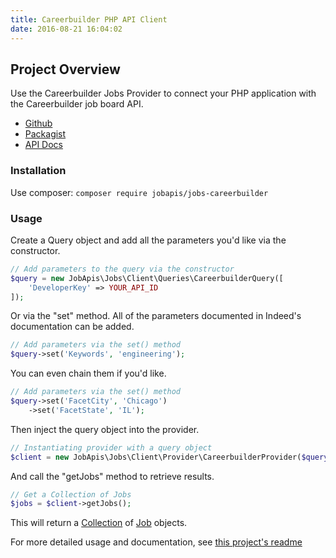 ```yaml
---
title: Careerbuilder PHP API Client
date: 2016-08-21 16:04:02
---
```


## Project Overview
Use the Careerbuilder Jobs Provider to connect your PHP application with the Careerbuilder job board API.

- [Github](https://github.com/jobapis/jobs-careerbuilder)
- [Packagist](https://packagist.org/packages/jobapis/jobs-careerbuilder)
- [API Docs](http://developer.careerbuilder.com/)

### Installation

Use composer: `composer require jobapis/jobs-careerbuilder`

### Usage
Create a Query object and add all the parameters you'd like via the constructor.
 
```php
// Add parameters to the query via the constructor
$query = new JobApis\Jobs\Client\Queries\CareerbuilderQuery([
    'DeveloperKey' => YOUR_API_ID
]);
```

Or via the "set" method. All of the parameters documented in Indeed's documentation can be added.

```php
// Add parameters via the set() method
$query->set('Keywords', 'engineering');
```

You can even chain them if you'd like.

```php
// Add parameters via the set() method
$query->set('FacetCity', 'Chicago')
    ->set('FacetState', 'IL');
```
 
Then inject the query object into the provider.

```php
// Instantiating provider with a query object
$client = new JobApis\Jobs\Client\Provider\CareerbuilderProvider($query);
```

And call the "getJobs" method to retrieve results.

```php
// Get a Collection of Jobs
$jobs = $client->getJobs();
```

This will return a [Collection](https://github.com/jobapis/jobs-common/blob/master/src/Collection.php) of [Job](https://github.com/jobapis/jobs-common/blob/master/src/Job.php) objects.

For more detailed usage and documentation, see [this project's readme](https://github.com/JobBrander/jobs-careerbuilder#usage)
